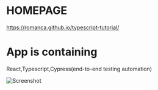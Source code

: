 # HOMEPAGE

https://romanca.github.io/typescript-tutorial/

# App is containing

React,Typescript,Cypress(end-to-end testing automation)

![Screenshot](img1.png)
